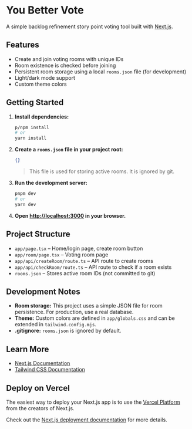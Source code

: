 # You Better Vote

A simple backlog refinement story point voting tool built with [Next.js](https://nextjs.org).

## Features

- Create and join voting rooms with unique IDs
- Room existence is checked before joining
- Persistent room storage using a local `rooms.json` file (for development)
- Light/dark mode support
- Custom theme colors

## Getting Started

1. **Install dependencies:**

   ```bash
   p/npm install
   # or
   yarn install
   ```

2. **Create a `rooms.json` file in your project root:**
   ```json
   {}
   ```
   > This file is used for storing active rooms. It is ignored by git.

3. **Run the development server:**
   ```bash
   pnpm dev
   # or
   yarn dev
   ```

4. **Open [http://localhost:3000](http://localhost:3000) in your browser.**

## Project Structure

- `app/page.tsx` – Home/login page, create room button
- `app/room/page.tsx` – Voting room page
- `app/api/createRoom/route.ts` – API route to create rooms
- `app/api/checkRoom/route.ts` – API route to check if a room exists
- `rooms.json` – Stores active room IDs (not committed to git)

## Development Notes

- **Room storage:** This project uses a simple JSON file for room persistence. For production, use a real database.
- **Theme:** Custom colors are defined in `app/globals.css` and can be extended in `tailwind.config.mjs`.
- **.gitignore:** `rooms.json` is ignored by default.

## Learn More

- [Next.js Documentation](https://nextjs.org/docs)
- [Tailwind CSS Documentation](https://tailwindcss.com/docs)

## Deploy on Vercel

The easiest way to deploy your Next.js app is to use the [Vercel Platform](https://vercel.com/new?utm_medium=default-template&filter=next.js&utm_source=create-next-app&utm_campaign=create-next-app-readme) from the creators of Next.js.

Check out the [Next.js deployment documentation](https://nextjs.org/docs/app/building-your-application/deploying) for more details.
